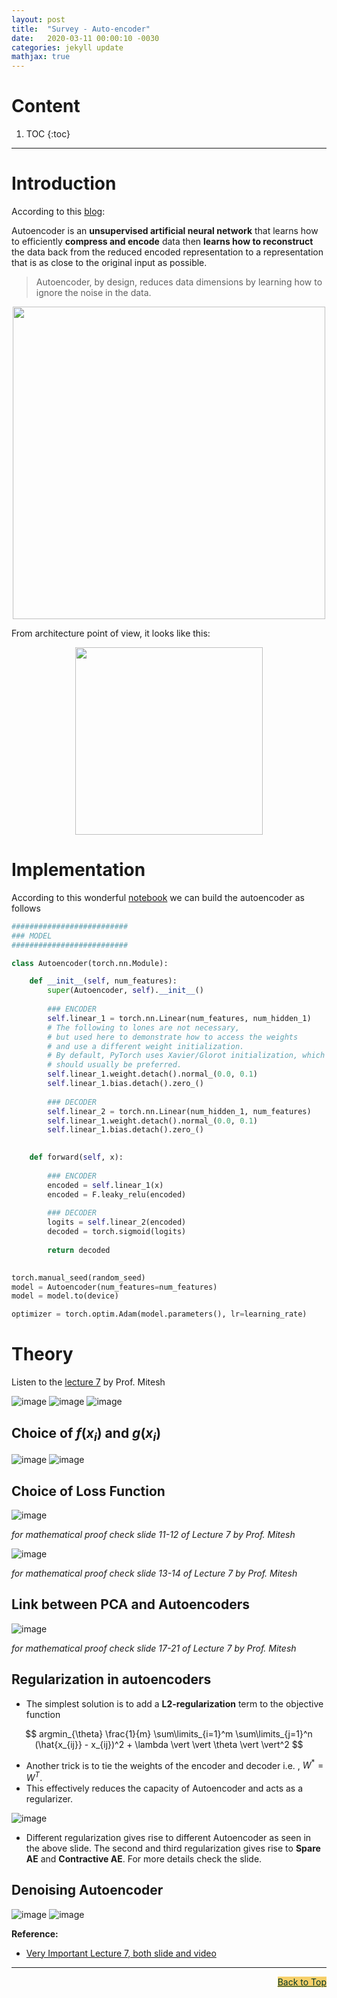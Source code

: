 ```yaml
---
layout: post
title:  "Survey - Auto-encoder"
date:   2020-03-11 00:00:10 -0030
categories: jekyll update
mathjax: true
---
```



# Content

1. TOC
{:toc}

----
# Introduction

According to this [blog](https://towardsdatascience.com/auto-encoder-what-is-it-and-what-is-it-used-for-part-1-3e5c6f017726):

Autoencoder is an **unsupervised artificial neural network** that learns how to efficiently **compress and encode** data then **learns how to reconstruct** the data back from the reduced encoded representation to a representation that is as close to the original input as possible.


> Autoencoder, by design, reduces data dimensions by learning how to ignore the noise in the data.


<center>
<img src="https://miro.medium.com/max/700/1*P7aFcjaMGLwzTvjW3sD-5Q.jpeg" width="500">
</center>

From architecture point of view, it looks like this:

<center>
<img src="https://miro.medium.com/max/1096/1*ZEvDcg1LP7xvrTSHt0B5-Q@2x.png" width="300">
</center>

# Implementation

According to this wonderful [notebook](https://nbviewer.jupyter.org/github/rasbt/deeplearning-models/blob/master/pytorch_ipynb/autoencoder/ae-basic.ipynb) we can build the autoencoder as follows 

```py
##########################
### MODEL
##########################

class Autoencoder(torch.nn.Module):

    def __init__(self, num_features):
        super(Autoencoder, self).__init__()
        
        ### ENCODER
        self.linear_1 = torch.nn.Linear(num_features, num_hidden_1)
        # The following to lones are not necessary, 
        # but used here to demonstrate how to access the weights
        # and use a different weight initialization.
        # By default, PyTorch uses Xavier/Glorot initialization, which
        # should usually be preferred.
        self.linear_1.weight.detach().normal_(0.0, 0.1)
        self.linear_1.bias.detach().zero_()
        
        ### DECODER
        self.linear_2 = torch.nn.Linear(num_hidden_1, num_features)
        self.linear_1.weight.detach().normal_(0.0, 0.1)
        self.linear_1.bias.detach().zero_()
        

    def forward(self, x):
        
        ### ENCODER
        encoded = self.linear_1(x)
        encoded = F.leaky_relu(encoded)
        
        ### DECODER
        logits = self.linear_2(encoded)
        decoded = torch.sigmoid(logits)
        
        return decoded

    
torch.manual_seed(random_seed)
model = Autoencoder(num_features=num_features)
model = model.to(device)

optimizer = torch.optim.Adam(model.parameters(), lr=learning_rate)

```

# Theory

Listen to the [lecture 7](https://www.cse.iitm.ac.in/~miteshk/CS7015.html) by Prof. Mitesh 

![image](/assets/images/image_37_ae_1.png)
![image](/assets/images/image_37_ae_2.png)
![image](/assets/images/image_37_ae_3.png)

## Choice of $f(x_i)$ and $g(x_i)$

![image](/assets/images/image_37_ae_4.png)
![image](/assets/images/image_37_ae_5.png)

## Choice of Loss Function

![image](/assets/images/image_37_ae_6.png)

_for mathematical proof check slide 11-12 of Lecture 7 by Prof. Mitesh_

![image](/assets/images/image_37_ae_7.png)

_for mathematical proof check slide 13-14 of Lecture 7 by Prof. Mitesh_


## Link between PCA and Autoencoders

![image](/assets/images/image_37_ae_8.png)

_for mathematical proof check slide 17-21 of Lecture 7 by Prof. Mitesh_

## Regularization in autoencoders

- The simplest solution is to add a **L2-regularization**  term  to  the  objective function

$$
argmin_{\theta} \frac{1}{m} \sum\limits_{i=1}^m \sum\limits_{j=1}^n (\hat{x_{ij}} - x_{ij})^2 + \lambda \vert \vert \theta \vert \vert^2
$$

- Another trick is to tie the weights of the  encoder and decoder i.e. , $W^*=W^T$.
- This  effectively  reduces  the  capacity of Autoencoder and acts as a regularizer.

![image](/assets/images/image_37_ae_11.png)

- Different regularization gives rise to different Autoencoder as seen in the above slide. The second and third regularization gives rise to **Spare AE** and **Contractive AE**. For more details check the slide. 

## Denoising Autoencoder

![image](/assets/images/image_37_ae_9.png)
![image](/assets/images/image_37_ae_10.png)


**Reference:**

- [Very Important Lecture 7, both slide and video](https://www.cse.iitm.ac.in/~miteshk/CS7015.html)

----


<a href="#Top" style="color:#023628;background-color: #f7d06a;float: right;">Back to Top</a>
